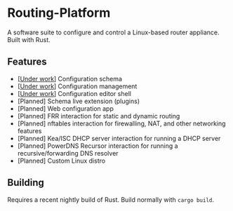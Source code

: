 # Routing-Platform
A software suite to configure and control a Linux-based router appliance. Built with Rust.

## Features
* [[Under work](crates/rp_schema)] Configuration schema
* [[Under work](crates/rp_config)] Configuration management
* [[Under work](crates/rp_shell)] Configuration editor shell
* [Planned] Schema live extension (plugins)
* [Planned] Web configuration app
* [Planned] FRR interaction for static and dynamic routing
* [Planned] nftables interaction for firewalling, NAT, and other networking features
* [Planned] Kea/ISC DHCP server interaction for running a DHCP server
* [Planned] PowerDNS Recursor interaction for running a recursive/forwarding DNS resolver
* [Planned] Custom Linux distro

## Building

Requires a recent nightly build of Rust. Build normally with `cargo build`.
